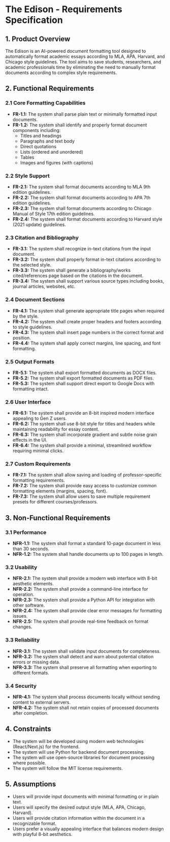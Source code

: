 # The Edison - Requirements Specification

## 1. Product Overview

The Edison is an AI-powered document formatting tool designed to automatically format academic essays according to MLA, APA, Harvard, and Chicago style guidelines. The tool aims to save students, researchers, and academic professionals time by eliminating the need to manually format documents according to complex style requirements.

## 2. Functional Requirements

### 2.1 Core Formatting Capabilities

- **FR-1.1:** The system shall parse plain text or minimally formatted input documents.
- **FR-1.2:** The system shall identify and properly format document components including:
  - Titles and headings
  - Paragraphs and text body
  - Direct quotations
  - Lists (ordered and unordered)
  - Tables
  - Images and figures (with captions)

### 2.2 Style Support

- **FR-2.1:** The system shall format documents according to MLA 9th edition guidelines.
- **FR-2.2:** The system shall format documents according to APA 7th edition guidelines.
- **FR-2.3:** The system shall format documents according to Chicago Manual of Style 17th edition guidelines.
- **FR-2.4:** The system shall format documents according to Harvard style (2021 update) guidelines.

### 2.3 Citation and Bibliography

- **FR-3.1:** The system shall recognize in-text citations from the input document.
- **FR-3.2:** The system shall properly format in-text citations according to the selected style.
- **FR-3.3:** The system shall generate a bibliography/works cited/references page based on the citations in the document.
- **FR-3.4:** The system shall support various source types including books, journal articles, websites, etc.

### 2.4 Document Sections

- **FR-4.1:** The system shall generate appropriate title pages when required by the style.
- **FR-4.2:** The system shall create proper headers and footers according to style guidelines.
- **FR-4.3:** The system shall insert page numbers in the correct format and position.
- **FR-4.4:** The system shall apply correct margins, line spacing, and font formatting.

### 2.5 Output Formats

- **FR-5.1:** The system shall export formatted documents as DOCX files.
- **FR-5.2:** The system shall export formatted documents as PDF files.
- **FR-5.3:** The system shall support direct export to Google Docs with formatting intact.

### 2.6 User Interface

- **FR-6.1:** The system shall provide an 8-bit inspired modern interface appealing to Gen Z users.
- **FR-6.2:** The system shall use 8-bit style for titles and headers while maintaining readability for essay content.
- **FR-6.3:** The system shall incorporate gradient and subtle noise grain effects in the UI.
- **FR-6.4:** The system shall provide a minimal, streamlined workflow requiring minimal clicks.

### 2.7 Custom Requirements

- **FR-7.1:** The system shall allow saving and loading of professor-specific formatting requirements.
- **FR-7.2:** The system shall provide easy access to customize common formatting elements (margins, spacing, font).
- **FR-7.3:** The system shall allow users to save multiple requirement presets for different courses/professors.

## 3. Non-Functional Requirements

### 3.1 Performance

- **NFR-1.1:** The system shall format a standard 10-page document in less than 30 seconds.
- **NFR-1.2:** The system shall handle documents up to 100 pages in length.

### 3.2 Usability

- **NFR-2.1:** The system shall provide a modern web interface with 8-bit aesthetic elements.
- **NFR-2.2:** The system shall provide a command-line interface for operation.
- **NFR-2.3:** The system shall provide a Python API for integration with other software.
- **NFR-2.4:** The system shall provide clear error messages for formatting issues.
- **NFR-2.5:** The system shall provide real-time feedback on format changes.

### 3.3 Reliability

- **NFR-3.1:** The system shall validate input documents for completeness.
- **NFR-3.2:** The system shall detect and warn about potential citation errors or missing data.
- **NFR-3.3:** The system shall preserve all formatting when exporting to different formats.

### 3.4 Security

- **NFR-4.1:** The system shall process documents locally without sending content to external servers.
- **NFR-4.2:** The system shall not retain copies of processed documents after completion.

## 4. Constraints

- The system will be developed using modern web technologies (React/Next.js) for the frontend.
- The system will use Python for backend document processing.
- The system will use open-source libraries for document processing where possible.
- The system will follow the MIT license requirements.

## 5. Assumptions

- Users will provide input documents with minimal formatting or in plain text.
- Users will specify the desired output style (MLA, APA, Chicago, Harvard).
- Users will provide citation information within the document in a recognizable format.
- Users prefer a visually appealing interface that balances modern design with playful 8-bit aesthetics.
